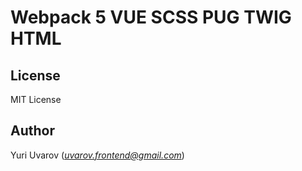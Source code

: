 # Webpack 5 VUE SCSS PUG TWIG HTML

## License

MIT License

## Author

Yuri Uvarov (*uvarov.frontend@gmail.com*)
